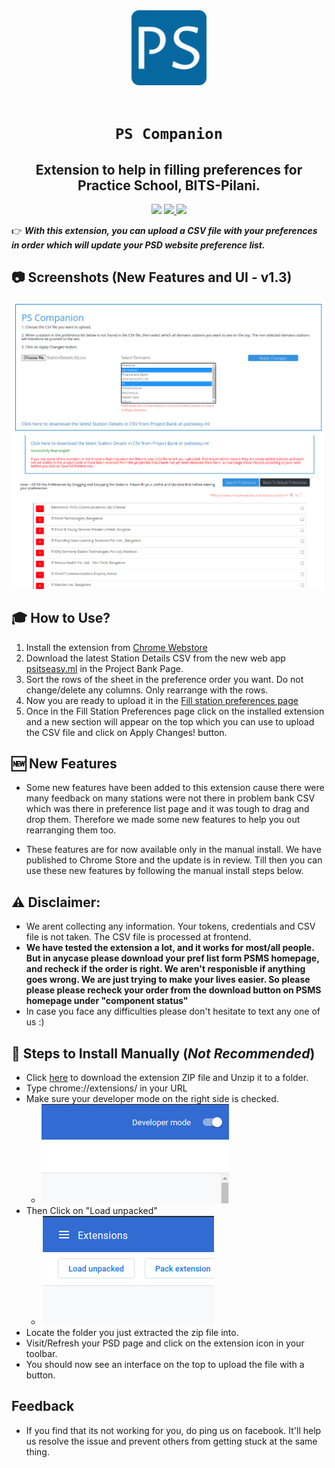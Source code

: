 <div align="center">
    <a href="http://psd.bits-pilani.ac.in/">
        <img src="./icons/favicon-128.png" alt="BITS Pilani" width="120" height="120" />
    </a>
    <br /><br />
    <h1><code>PS Companion</code></h1>

<h2>Extension to help in filling preferences for Practice School, BITS-Pilani.</h2>

<!-- [![Visits Badge](https://badges.pufler.dev/visits/Joe2k/PS-Companion?style=for-the-badge&color=red)](https://github.com/Joe2k/PS-Companion)

[![Web Store Badge](https://img.shields.io/chrome-web-store/v/jaleeakcpipiimnpmbjlimcgmojdjdad?style=for-the-badge)](https://chrome.google.com/webstore/detail/ps-companion/jaleeakcpipiimnpmbjlimcgmojdjdad)

[![Updated Badge](https://badges.pufler.dev/updated/Joe2k/PS-Companion?style=for-the-badge)](https://github.com/Joe2k/PS-Companion) -->

<p float="left">
<a href="https://github.com/Joe2k/PS-Companion">
<img src="https://badges.pufler.dev/visits/Joe2k/PS-Companion?style=for-the-badge&color=red" /></a>
<a href="https://chrome.google.com/webstore/detail/ps-companion/jaleeakcpipiimnpmbjlimcgmojdjdad">
<img src="https://img.shields.io/chrome-web-store/v/jaleeakcpipiimnpmbjlimcgmojdjdad?style=for-the-badge" /> </a>
<a href="https://github.com/Joe2k/PS-Companion">
<img src="https://badges.pufler.dev/updated/Joe2k/PS-Companion?style=for-the-badge"  /></a>
</p>

<!-- ![GitHub stars](https://img.shields.io/github/stars/mehulmpt/ps-extender?style=social)
![GitHub watchers](https://img.shields.io/github/watchers/mehulmpt/ps-extender?label=Watch&style=social) -->

</div>

👉 **_With this extension, you can upload a CSV file with your preferences in order which will update your PSD website preference list._**

## :camera: Screenshots (New Features and UI - v1.3)

![Screenshot 1](resources/SS4.png)
![Screenshot 2](resources/SS3.png)

## 🎓 **How to Use?**

1. Install the extension from [Chrome Webstore](https://chrome.google.com/webstore/detail/ps-companion/jaleeakcpipiimnpmbjlimcgmojdjdad)
2. Download the latest Station Details CSV from the new web app [psitseasy.ml](https://psitseasy.ml/) in the Project Bank Page.
3. Sort the rows of the sheet in the preference order you want. Do not change/delete any columns. Only rearrange with the rows.
4. Now you are ready to upload it in the [Fill station preferences page](http://psd.bits-pilani.ac.in/Student/StudentStationPreference.aspx)
5. Once in the Fill Station Preferences page click on the installed extension and a new section will appear on the top which you can use to upload the CSV file and click on Apply Changes! button.

## :new: New Features

-   Some new features have been added to this extension cause there were many feedback on many stations were not there in problem bank CSV which was there in preference list page and it was tough to drag and drop them. Therefore we made some new features to help you out rearranging them too.

-   These features are for now available only in the manual install. We have published to Chrome Store and the update is in review. Till then you can use these new features by following the manual install steps below.

## :warning: Disclaimer:

-   We arent collecting any information. Your tokens, credentials and CSV file is not taken. The CSV file is processed at frontend.
-   **We have tested the extension a lot, and it works for most/all people. But in anycase please download your pref list form PSMS homepage, and recheck if the order is right. We aren't responisble if anything goes wrong. We are just trying to make your lives easier. So please please please recheck your order from the download button on PSMS homepage under "component status"**
-   In case you face any difficulties please don't hesitate to text any one of us :)

## :pushpin: Steps to Install Manually (_Not Recommended_)

-   Click [here](https://github.com/Joe2k/PS-Companion/raw/master/psCompanion.zip) to download the extension ZIP file and Unzip it to a folder.
-   Type chrome://extensions/ in your URL
-   Make sure your developer mode on the right side is checked.
    -   ![Dev Mode](resources/devmode.png)
-   Then Click on "Load unpacked"
    -   ![Load](resources/load.png)
-   Locate the folder you just extracted the zip file into.
-   Visit/Refresh your PSD page and click on the extension icon in your toolbar.
-   You should now see an interface on the top to upload the file with a button.

## Feedback

-   If you find that its not working for you, do ping us on facebook. It'll help us resolve the issue and prevent others from getting stuck at the same thing.
